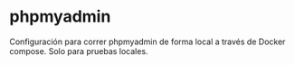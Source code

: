 # phpmyadmin
Configuración para correr phpmyadmin de forma local a través de Docker compose. Solo para pruebas locales.
